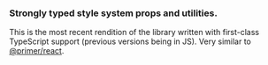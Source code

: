 ### Strongly typed style system props and utilities.

This is the most recent rendition of the library written with first-class TypeScript support (previous versions being in JS).  Very similar to [@primer/react](https://primer.style/components/).
